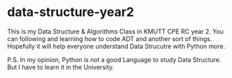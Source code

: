 # data-structure-year2
This is my Data Structure &amp; Algorithms Class in KMUTT CPE RC year 2. 
You can following and learning how to code ADT and another sort of things.
Hopefully it will help everyone understand Data Strucutre with Python more.

P.S. In my opinion, Python is not a good Language to study Data Structure. But I have to learn it in the University.
